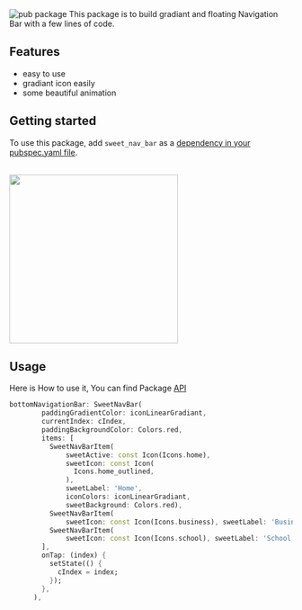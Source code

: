 <img src="https://img.shields.io/pub/v/shared_preferences.svg" alt="pub package">
This package is to build gradiant and floating Navigation Bar with a few lines of code.

## Features

- easy to use
- gradiant icon easily
- some beautiful animation

## Getting started

<p>To use this package, add <code>sweet_nav_bar</code> as a <a href="https://flutter.dev/docs/development/platform-integration/platform-channels">dependency in your pubspec.yaml file</a>.</p>

<br>
<img src="https://previews.dropbox.com/p/thumb/ABn1130aXSi03Pyv57NeH6BU1fk0tWeo6kRYwiEKqmUqXlY-02vnnueX_NxOGgPtua2ZXz43PV-sx5a6Q2uSpUDbUMD4K8-Ez67ImzKp6Y4iWXlRt8nkSqb7T6fiZl3KnQFLsydqdaz3jDIbH0gTkgCNsECORCjFBBlrKUCYymT2xJtQrN14Xx_-1M7vTyAOA1G8Yx3kPtHhvDahVVZiVRZnZ6JlO4_Rwt1b8KSGhpBwsAY4Xyn_frarvJnWyABp6CwZy9FDu2J8znsCRQv_5FuhHjUxMEEp04OW7LnCtnQVOCwEEDN5f89xYqKyQ5F90y1dLbEROq4Fi7ar3cSqQFIQ6bS8E-B21bykrGxn6wg4Gcwr5bOHT3UG1wee3pZtHXw/p.gif" width = "300px">

## Usage

Here is How to use it, You can find Package <a href = "https://github.com/AbdallahAwd/sweet_nav_bar">API</a>

```dart
bottomNavigationBar: SweetNavBar(
        paddingGradientColor: iconLinearGradiant,
        currentIndex: cIndex,
        paddingBackgroundColor: Colors.red,
        items: [
          SweetNavBarItem(
              sweetActive: const Icon(Icons.home),
              sweetIcon: const Icon(
                Icons.home_outlined,
              ),
              sweetLabel: 'Home',
              iconColors: iconLinearGradiant,
              sweetBackground: Colors.red),
          SweetNavBarItem(
              sweetIcon: const Icon(Icons.business), sweetLabel: 'Business'),
          SweetNavBarItem(
              sweetIcon: const Icon(Icons.school), sweetLabel: 'School'),
        ],
        onTap: (index) {
          setState(() {
            cIndex = index;
          });
        },
      ),
```

